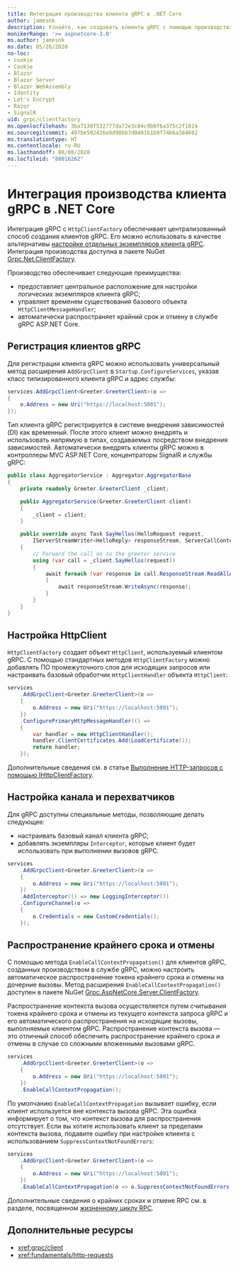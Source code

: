 ```yaml
---
title: Интеграция производства клиента gRPC в .NET Core
author: jamesnk
description: Узнайте, как создавать клиенты gRPC с помощью производства клиента.
monikerRange: '>= aspnetcore-3.0'
ms.author: jamesnk
ms.date: 05/26/2020
no-loc:
- cookie
- Cookie
- Blazor
- Blazor Server
- Blazor WebAssembly
- Identity
- Let's Encrypt
- Razor
- SignalR
uid: grpc/clientfactory
ms.openlocfilehash: 3ba7130f532777da72e3c84c9b0f6a375c2f1814
ms.sourcegitcommit: 497be502426e9d90bb7d0401b1b9f74b6a384682
ms.translationtype: HT
ms.contentlocale: ru-RU
ms.lasthandoff: 08/08/2020
ms.locfileid: "88016262"
---
```

# <a name="grpc-client-factory-integration-in-net-core"></a>Интеграция производства клиента gRPC в .NET Core

Интеграция gRPC с `HttpClientFactory` обеспечивает централизованный способ создания клиентов gRPC. Его можно использовать в качестве альтернативы [настройке отдельных экземпляров клиента gRPC](xref:grpc/client). Интеграция производства доступна в пакете NuGet [Grpc.Net.ClientFactory](https://www.nuget.org/packages/Grpc.Net.ClientFactory).

Производство обеспечивает следующие преимущества:

* предоставляет центральное расположение для настройки логических экземпляров клиента gRPC;
* управляет временем существования базового объекта `HttpClientMessageHandler`;
* автоматически распространяет крайний срок и отмену в службе gRPC ASP.NET Core.

## <a name="register-grpc-clients"></a>Регистрация клиентов gRPC

Для регистрации клиента gRPC можно использовать универсальный метод расширения `AddGrpcClient` в `Startup.ConfigureServices`, указав класс типизированного клиента gRPC и адрес службы:

```csharp
services.AddGrpcClient<Greeter.GreeterClient>(o =>
{
    o.Address = new Uri("https://localhost:5001");
});
```

Тип клиента gRPC регистрируется в системе внедрения зависимостей (DI) как временный. После этого клиент можно внедрять и использовать напрямую в типах, создаваемых посредством внедрения зависимостей. Автоматически внедрять клиенты gRPC можно в контроллеры MVC ASP.NET Core, концентраторы SignalR и службы gRPC:

```csharp
public class AggregatorService : Aggregator.AggregatorBase
{
    private readonly Greeter.GreeterClient _client;

    public AggregatorService(Greeter.GreeterClient client)
    {
        _client = client;
    }

    public override async Task SayHellos(HelloRequest request,
        IServerStreamWriter<HelloReply> responseStream, ServerCallContext context)
    {
        // Forward the call on to the greeter service
        using (var call = _client.SayHellos(request))
        {
            await foreach (var response in call.ResponseStream.ReadAllAsync())
            {
                await responseStream.WriteAsync(response);
            }
        }
    }
}
```

## <a name="configure-httpclient"></a>Настройка HttpClient

`HttpClientFactory` создает объект `HttpClient`, используемый клиентом gRPC. С помощью стандартных методов `HttpClientFactory` можно добавлять ПО промежуточного слоя для исходящих запросов или настраивать базовый обработчик `HttpClientHandler` объекта `HttpClient`:

```csharp
services
    .AddGrpcClient<Greeter.GreeterClient>(o =>
    {
        o.Address = new Uri("https://localhost:5001");
    })
    .ConfigurePrimaryHttpMessageHandler(() =>
    {
        var handler = new HttpClientHandler();
        handler.ClientCertificates.Add(LoadCertificate());
        return handler;
    });
```

Дополнительные сведения см. в статье [Выполнение HTTP-запросов с помощью IHttpClientFactory](xref:fundamentals/http-requests).

## <a name="configure-channel-and-interceptors"></a>Настройка канала и перехватчиков

Для gRPC доступны специальные методы, позволяющие делать следующее:

* настраивать базовый канал клиента gRPC;
* добавлять экземпляры `Interceptor`, которые клиент будет использовать при выполнении вызовов gRPC.

```csharp
services
    .AddGrpcClient<Greeter.GreeterClient>(o =>
    {
        o.Address = new Uri("https://localhost:5001");
    })
    .AddInterceptor(() => new LoggingInterceptor())
    .ConfigureChannel(o =>
    {
        o.Credentials = new CustomCredentials();
    });
```

## <a name="deadline-and-cancellation-propagation"></a>Распространение крайнего срока и отмены

С помощью метода `EnableCallContextPropagation()` для клиентов gRPC, созданных производством в службе gRPC, можно настроить автоматическое распространение токена крайнего срока и отмены на дочерние вызовы. Метод расширения `EnableCallContextPropagation()` доступен в пакете NuGet [Grpc.AspNetCore.Server.ClientFactory](https://www.nuget.org/packages/Grpc.AspNetCore.Server.ClientFactory).

Распространение контекста вызова осуществляется путем считывания токена крайнего срока и отмены из текущего контекста запроса gRPC и его автоматического распространения на исходящие вызовы, выполняемые клиентом gRPC. Распространение контекста вызова — это отличный способ обеспечить распространение крайнего срока и отмены в случае со сложными вложенными вызовами gRPC.

```csharp
services
    .AddGrpcClient<Greeter.GreeterClient>(o =>
    {
        o.Address = new Uri("https://localhost:5001");
    })
    .EnableCallContextPropagation();
```

По умолчанию `EnableCallContextPropagation` вызывает ошибку, если клиент используется вне контекста вызова gRPC. Эта ошибка информирует о том, что контекст вызова для распространения отсутствует. Если вы хотите использовать клиент за пределами контекста вызова, подавите ошибку при настройке клиента с использованием `SuppressContextNotFoundErrors`:

```csharp
services
    .AddGrpcClient<Greeter.GreeterClient>(o =>
    {
        o.Address = new Uri("https://localhost:5001");
    })
    .EnableCallContextPropagation(o => o.SuppressContextNotFoundErrors = true);
```

Дополнительные сведения о крайних сроках и отмене RPC см. в разделе, посвященном [жизненному циклу RPC](https://www.grpc.io/docs/guides/concepts/#rpc-life-cycle).

## <a name="additional-resources"></a>Дополнительные ресурсы

* <xref:grpc/client>
* <xref:fundamentals/http-requests>
